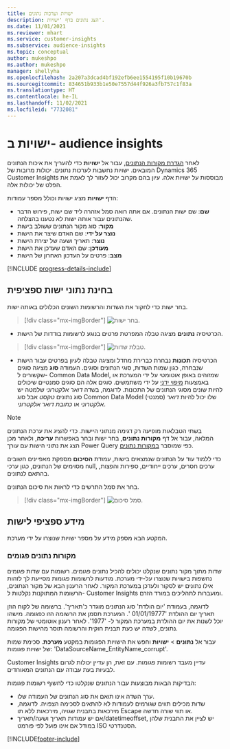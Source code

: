 ```yaml
---
title: ישויות וערכות נתונים
description: הצג נתונים בדף 'ישויות'.
ms.date: 11/01/2021
ms.reviewer: mhart
ms.service: customer-insights
ms.subservice: audience-insights
ms.topic: conceptual
author: mukeshpo
ms.author: mukeshpo
manager: shellyha
ms.openlocfilehash: 2a207a3dcad4bf192efb6ee1554195f10b19670b
ms.sourcegitcommit: 834651b933b1e50e7557d44f926a3fb757c1f83a
ms.translationtype: HT
ms.contentlocale: he-IL
ms.lasthandoff: 11/02/2021
ms.locfileid: "7732081"
---
```

# <a name="entities-in-audience-insights"></a>ישויות ב- audience insights

לאחר [הגדרת מקורות הנתונים](data-sources.md), עבור אל **ישויות** כדי להעריך את איכות הנתונים המובאים. ישויות נחשבות לערכות נתונים. יכולות מרובות של Dynamics 365 Customer Insights מבוססות על ישויות אלה. עיון בהם מקרוב יכול לעזור לך לאמת את הפלט של יכולות אלה.

הדף **ישויות** מציג ישויות וכולל מספר עמודות:

- **שם**: שם ישות הנתונים. אם אתה רואה סמל אזהרה ליד שם ישות, פירוש הדבר שהנתונים עבור אותה ישות לא נטענו בהצלחה.
- **מקור**: סוג מקור הנתונים ששולב בישות
- **נוצר על ידי**: שם האדם שיצר את הישות
- **נוצר**: תאריך ושעה של יצירת הישות
- **מעודכן**: שם האדם שעדכן את הישות
- **מצב**: פרטים על העדכון האחרון של הישות

[!INCLUDE [progress-details-include](../includes/progress-details-pane.md)]

## <a name="explore-a-specific-entitys-data"></a>בחינת נתוני ישות ספציפית

בחר ישות כדי לחקור את השדות והרשומות השונים הכלולים באותה ישות.

> [!div class="mx-imgBorder"]
> ![בחר ישות.](media/data-manager-entities-data.png "בחירת ישות")

- הכרטיסיה **נתונים** מציגה טבלה המפרטת פרטים בנוגע לרשומות בודדות של הישות.

> [!div class="mx-imgBorder"]
> ![טבלת שדות.](media/data-manager-entities-fields.PNG "טבלת שדות")

- הכרטיסיה **תכונות** נבחרת כברירת מחדל ומציגה טבלה לעיון בפרטים עבור הישות שנבחרה, כגון שמות השדות, סוגי הנתונים וסוגים. העמודה **סוג** מציגה סוגים שקשורים ל- Common Data Model, שמזוהים באופן אוטומטי על ידי המערכת או באמצעות [מיפוי ידני](map-entities.md) על ידי משתמשים. סוגים אלה הם סוגים סמנטיים שיכולים להיות שונים מסוגי הנתונים של התכונות. לדוגמה, בשדה *דואר אלקטרוני* שלמטה יש סוג נתונים *טקסט* אבל סוג Common Data Model (סמנטי) שלו יכול להיות *דואר אלקטרוני* או *כתובת דואר אלקטרוני*.

> [!NOTE]
> בשתי הטבלאות מופיעה רק דגימה מנתוני היישות. כדי להציג את ערכת הנתונים המלאה, עבור אל דף **מקורות נתונים**, בחר ישות ובחר באפשרות **עריכה**, ולאחר מכן הצג את נתוני הישות עם עורך Power Query כפי שמוסבר [במקורות נתונים](data-sources.md).

כדי ללמוד עוד על הנתונים שנמצאים בישות, עמודת **הסיכום** מספקת מאפיינים חשובים מסוימים של הנתונים, כגון ערכי null, ערכים חסרים, ערכים ייחודיים, ספירות והפצות, בהתאם לנתונים.

בחר את סמל התרשים כדי לראות את סיכום הנתונים.

> [!div class="mx-imgBorder"]
> ![סמל סיכום.](media/data-manager-entities-summary.png "טבלת סיכום הנתונים")

## <a name="entity-specific-information"></a>מידע ספציפי לישות

המקטע הבא מספק מידע על מספר ישויות שנוצרו על ידי מערכת.

### <a name="corrupted-data-sources"></a>מקורות נתונים פגומים

שדות מתוך מקור נתונים שנקלט יכולים להכיל נתונים פגומים. רשומות עם שדות פגומים נחשפות בישויות שנוצרו על-ידי מערכת. מודעות לרשומות פגומות מסייעת לך לזהות אילו נתונים יש לסקור ולעדכן במערכת המקור. לאחר הרענון הבא של מקור הנתונים, הרשומות המתוקנות נקלטות ל- Customer Insights ומועברות לתהליכים במורד הזרם. 

לדוגמה, בעמודת 'יום הולדת' סוג הנתונים מוגדר כ'תאריך'. ברשומה של לקוח הוזן תאריך יום ההולדת '01/01/19777 '. המערכת תסמן את הרשומה הזו כפגומה. מישהו יוכל לשנות את יום ההולדת במערכת המקור ל- '1977'. לאחר רענון אוטומטי של מקורות נתונים, לשדה יש כעת תבנית חוקית והרשומה תוסר מהישות הפגומה. 

עבור אל **נתונים** > **ישויות** וחפש את הישויות הפגומות במקטע **מערכת**. סכימת שמות של ישויות פגומות: 'DataSourceName_EntityName_corrupt'.

Customer Insights עדיין מעבד רשומות פגומות. עם זאת, הן עדיין יכולות לגרום לבעיות בעת עבודה עם הנתונים המאוחדים.

הבדיקות הבאות מבוצעות עבור הנתונים שנקלטו כדי לחשוף רשומות פגומות: 

- ערך השדה אינו תואם את סוג הנתונים של העמודה שלו.
- שדות מכילים תווים שגורמים לעמודות לא להתאים לסכימה הצפויה. לדוגמה, מירכאות בתבנית שגויה, מירכאות ללא תו Escape או תווי שורה חדשה.
- אם יש עמודות תאריך ושעה/תאריך/datetimeoffset, יש לציין את התבנית שלהן במודל אם אינו פועל לפי פורמט ISO הסטנדרטי.



[!INCLUDE[footer-include](../includes/footer-banner.md)]
